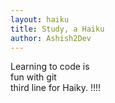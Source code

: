 ```yaml
---
layout: haiku
title: Study, a Haiku
author: Ashish2Dev
---
```


Learning to code is<br>
fun with git<br>
third line for Haiky. !!!!<br>
